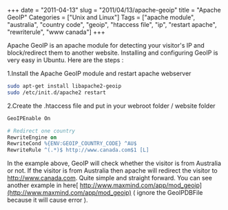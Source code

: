 +++
date = "2011-04-13"
slug = "2011/04/13/apache-geoip"
title = "Apache GeoIP"
Categories = ["Unix and Linux"]
Tags = ["apache module", "australia", "country code", "geoip", "htaccess file", "ip", "restart apache", "rewriterule", "www canada"]
+++

Apache GeoIP is an apache module for detecting your visitor's IP and block/redirect them to another website. Installing and configuring GeoIP is very easy in Ubuntu. Here are the steps :

1.Install the Apache GeoIP module and restart apache webserver

``` bash    
sudo apt-get install libapache2-geoip
sudo /etc/init.d/apache2 restart
```

2.Create the .htaccess file and put in your webroot folder / website folder
    
``` apache
GeoIPEnable On

# Redirect one country
RewriteEngine on
RewriteCond %{ENV:GEOIP_COUNTRY_CODE} ^AU$
RewriteRule ^(.*)$ http://www.canada.com$1 [L]
```


In the example above, GeoIP will check whether the visitor is from Australia or not. If the visitor is from Australia then apache will redirect the visitor to http://www.canada.com. Quite simple and straight forward. You can see another example in here[ http://www.maxmind.com/app/mod_geoip](http://www.maxmind.com/app/mod_geoip) ( ignore the GeoIPDBFile because it will cause error ).
